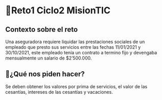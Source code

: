 # 🚀Reto1 Ciclo2 MisionTIC
## Contexto sobre el reto
Una aseguradora requiere liquidar las prestaciones sociales de un empleado que presto sus servicios entre las fechas 11/01/2021 y 30/10/2021,
este empleado tenía un contrato a termino fijo y devengaba mensualmente un salario de $2’500.000.

## 🤔¿Qué nos piden hacer?
Se deben obtener los valores por prima de servicios, el valor de las cesantías, intereses de las cesantías y vacaciones.
